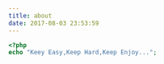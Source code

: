 ```yaml
---
title: about
date: 2017-08-03 23:53:59
---
```


``` php
<?php
echo "Keey Easy,Keep Hard,Keep Enjoy...";

```
